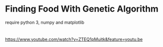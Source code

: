 # Finding Food With Genetic Algorithm
require python 3, numpy and matplotlib 
#
https://www.youtube.com/watch?v=ZTEQ1pMuitk&feature=youtu.be
